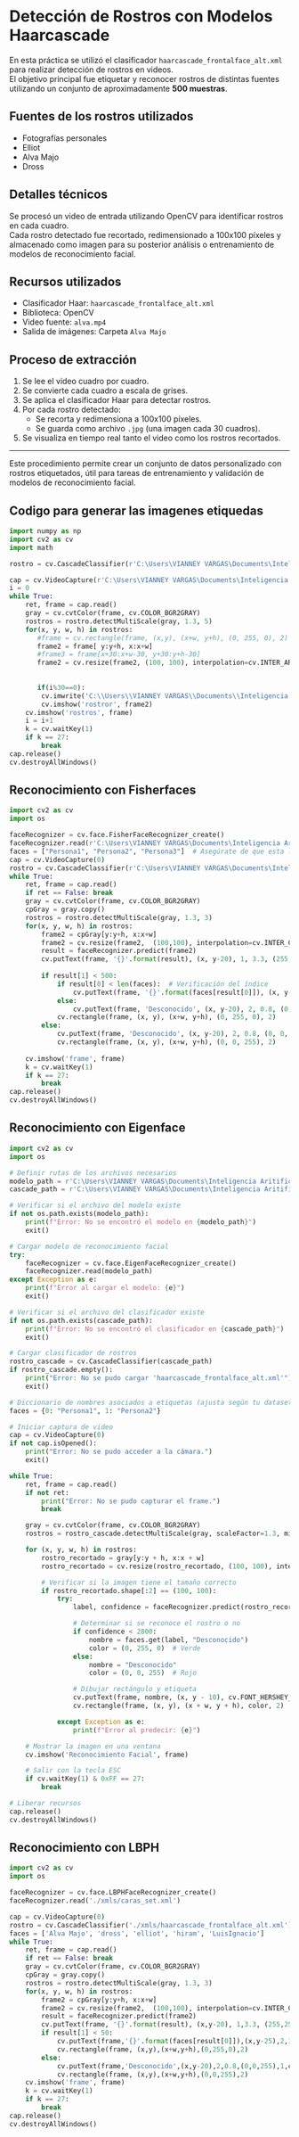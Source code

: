 # Detección de Rostros con Modelos Haarcascade

En esta práctica se utilizó el clasificador `haarcascade_frontalface_alt.xml` para realizar detección de rostros en videos.  
El objetivo principal fue etiquetar y reconocer rostros de distintas fuentes utilizando un conjunto de aproximadamente **500 muestras**.

## Fuentes de los rostros utilizados

- Fotografías personales
- Elliot
- Alva Majo
- Dross

## Detalles técnicos

Se procesó un video de entrada utilizando OpenCV para identificar rostros en cada cuadro.  
Cada rostro detectado fue recortado, redimensionado a 100x100 píxeles y almacenado como imagen para su posterior análisis o entrenamiento de modelos de reconocimiento facial.

## Recursos utilizados

- Clasificador Haar: `haarcascade_frontalface_alt.xml`
- Biblioteca: OpenCV
- Video fuente: `alva.mp4`
- Salida de imágenes: Carpeta `Alva Majo`

## Proceso de extracción

1. Se lee el video cuadro por cuadro.
2. Se convierte cada cuadro a escala de grises.
3. Se aplica el clasificador Haar para detectar rostros.
4. Por cada rostro detectado:
   - Se recorta y redimensiona a 100x100 píxeles.
   - Se guarda como archivo `.jpg` (una imagen cada 30 cuadros).
5. Se visualiza en tiempo real tanto el video como los rostros recortados.


---

Este procedimiento permite crear un conjunto de datos personalizado con rostros etiquetados, útil para tareas de entrenamiento y validación de modelos de reconocimiento facial.

## Codigo para generar las imagenes etiquedas
```python
import numpy as np
import cv2 as cv
import math 

rostro = cv.CascadeClassifier(r'C:\Users\VIANNEY VARGAS\Documents\Inteligencia Aritificial\Proyectos\InteligenciaArtificial2025\Actividades\Actividad Rostro\haarcascade_frontalface_alt.xml')

cap = cv.VideoCapture(r'C:\Users\VIANNEY VARGAS\Documents\Inteligencia Aritificial\Proyectos\InteligenciaArtificial2025\Actividades\Actividad Rostro\alva.mp4')
i = 0  
while True:
    ret, frame = cap.read()
    gray = cv.cvtColor(frame, cv.COLOR_BGR2GRAY)
    rostros = rostro.detectMultiScale(gray, 1.3, 5)
    for(x, y, w, h) in rostros:
       #frame = cv.rectangle(frame, (x,y), (x+w, y+h), (0, 255, 0), 2)
       frame2 = frame[ y:y+h, x:x+w]
       #frame3 = frame[x+30:x+w-30, y+30:y+h-30]
       frame2 = cv.resize(frame2, (100, 100), interpolation=cv.INTER_AREA)
       
        
       if(i%30==0):
        cv.imwrite('C:\\Users\\VIANNEY VARGAS\\Documents\\Inteligencia Aritificial\\Proyectos\\InteligenciaArtificial2025\\Actividades\\Actividad Rostro\\Alva Majo\\Alva Majo' + str(i) + '.jpg', frame2)
        cv.imshow('rostror', frame2)
    cv.imshow('rostros', frame)
    i = i+1
    k = cv.waitKey(1)
    if k == 27:
        break
cap.release()
cv.destroyAllWindows()
```


## Reconocimiento con Fisherfaces

```python
import cv2 as cv
import os 

faceRecognizer = cv.face.FisherFaceRecognizer_create()
faceRecognizer.read(r'C:\Users\VIANNEY VARGAS\Documents\Inteligencia Aritificial\Proyectos\InteligenciaArtificial2025\Actividades\ActividadRostro\xlms\caras_set.xml')
faces = ["Persona1", "Persona2", "Persona3"]  # Asegúrate de que esta lista esté correctamente poblada
cap = cv.VideoCapture(0)
rostro = cv.CascadeClassifier(r'C:\Users\VIANNEY VARGAS\Documents\Inteligencia Aritificial\Proyectos\InteligenciaArtificial2025\Actividades\ActividadRostro\haarcascade_frontalface_alt.xml')
while True:
    ret, frame = cap.read()
    if ret == False: break
    gray = cv.cvtColor(frame, cv.COLOR_BGR2GRAY)
    cpGray = gray.copy()
    rostros = rostro.detectMultiScale(gray, 1.3, 3)
    for(x, y, w, h) in rostros:
        frame2 = cpGray[y:y+h, x:x+w]
        frame2 = cv.resize(frame2,  (100,100), interpolation=cv.INTER_CUBIC)
        result = faceRecognizer.predict(frame2)
        cv.putText(frame, '{}'.format(result), (x, y-20), 1, 3.3, (255, 255, 0), 1, cv.LINE_AA)
        
        if result[1] < 500:
            if result[0] < len(faces):  # Verificación del índice
                cv.putText(frame, '{}'.format(faces[result[0]]), (x, y-25), 2, 1.1, (0, 255, 0), 1, cv.LINE_AA)
            else:
                cv.putText(frame, 'Desconocido', (x, y-20), 2, 0.8, (0, 0, 255), 1, cv.LINE_AA)
            cv.rectangle(frame, (x, y), (x+w, y+h), (0, 255, 0), 2)
        else:
            cv.putText(frame, 'Desconocido', (x, y-20), 2, 0.8, (0, 0, 255), 1, cv.LINE_AA)
            cv.rectangle(frame, (x, y), (x+w, y+h), (0, 0, 255), 2)
    
    cv.imshow('frame', frame)
    k = cv.waitKey(1)
    if k == 27:
        break
cap.release()
cv.destroyAllWindows()

```
## Reconocimiento con Eigenface
```python
import cv2 as cv
import os

# Definir rutas de los archivos necesarios
modelo_path = r'C:\Users\VIANNEY VARGAS\Documents\Inteligencia Aritificial\Proyectos\InteligenciaArtificial2025\Actividades\ActividadRostro\xlms\LuisIgnacioEigenface.xml'
cascade_path = r'C:\Users\VIANNEY VARGAS\Documents\Inteligencia Aritificial\Proyectos\InteligenciaArtificial2025\Actividades\ActividadRostro\haarcascade_frontalface_alt.xml'

# Verificar si el archivo del modelo existe
if not os.path.exists(modelo_path):
    print(f"Error: No se encontró el modelo en {modelo_path}")
    exit()

# Cargar modelo de reconocimiento facial
try:
    faceRecognizer = cv.face.EigenFaceRecognizer_create()
    faceRecognizer.read(modelo_path)
except Exception as e:
    print(f"Error al cargar el modelo: {e}")
    exit()

# Verificar si el archivo del clasificador existe
if not os.path.exists(cascade_path):
    print(f"Error: No se encontró el clasificador en {cascade_path}")
    exit()

# Cargar clasificador de rostros
rostro_cascade = cv.CascadeClassifier(cascade_path)
if rostro_cascade.empty():
    print("Error: No se pudo cargar 'haarcascade_frontalface_alt.xml'")
    exit()

# Diccionario de nombres asociados a etiquetas (ajusta según tu dataset)
faces = {0: "Persona1", 1: "Persona2"}

# Iniciar captura de video
cap = cv.VideoCapture(0)
if not cap.isOpened():
    print("Error: No se pudo acceder a la cámara.")
    exit()

while True:
    ret, frame = cap.read()
    if not ret:
        print("Error: No se pudo capturar el frame.")
        break

    gray = cv.cvtColor(frame, cv.COLOR_BGR2GRAY)
    rostros = rostro_cascade.detectMultiScale(gray, scaleFactor=1.3, minNeighbors=5, minSize=(50, 50))

    for (x, y, w, h) in rostros:
        rostro_recortado = gray[y:y + h, x:x + w]
        rostro_recortado = cv.resize(rostro_recortado, (100, 100), interpolation=cv.INTER_CUBIC)

        # Verificar si la imagen tiene el tamaño correcto
        if rostro_recortado.shape[:2] == (100, 100):
            try:
                label, confidence = faceRecognizer.predict(rostro_recortado)

                # Determinar si se reconoce el rostro o no
                if confidence < 2800:
                    nombre = faces.get(label, "Desconocido")
                    color = (0, 255, 0)  # Verde
                else:
                    nombre = "Desconocido"
                    color = (0, 0, 255)  # Rojo

                # Dibujar rectángulo y etiqueta
                cv.putText(frame, nombre, (x, y - 10), cv.FONT_HERSHEY_SIMPLEX, 0.8, color, 2, cv.LINE_AA)
                cv.rectangle(frame, (x, y), (x + w, y + h), color, 2)

            except Exception as e:
                print(f"Error al predecir: {e}")

    # Mostrar la imagen en una ventana
    cv.imshow('Reconocimiento Facial', frame)

    # Salir con la tecla ESC
    if cv.waitKey(1) & 0xFF == 27:
        break

# Liberar recursos
cap.release()
cv.destroyAllWindows()

```

## Reconocimiento con LBPH
```python
import cv2 as cv
import os 

faceRecognizer = cv.face.LBPHFaceRecognizer_create()
faceRecognizer.read('./xmls/caras_set.xml')

cap = cv.VideoCapture(0)
rostro = cv.CascadeClassifier('./xmls/haarcascade_frontalface_alt.xml')
faces = ['Alva Majo', 'dross', 'elliot', 'hiram', 'LuisIgnacio']
while True:
    ret, frame = cap.read()
    if ret == False: break
    gray = cv.cvtColor(frame, cv.COLOR_BGR2GRAY)
    cpGray = gray.copy()
    rostros = rostro.detectMultiScale(gray, 1.3, 3)
    for(x, y, w, h) in rostros:
        frame2 = cpGray[y:y+h, x:x+w]
        frame2 = cv.resize(frame2,  (100,100), interpolation=cv.INTER_CUBIC)
        result = faceRecognizer.predict(frame2)
        cv.putText(frame, '{}'.format(result), (x,y-20), 1,3.3, (255,255,0), 1, cv.LINE_AA)
        if result[1] < 50:
            cv.putText(frame,'{}'.format(faces[result[0]]),(x,y-25),2,1.1,(0,255,0),1,cv.LINE_AA)
            cv.rectangle(frame, (x,y),(x+w,y+h),(0,255,0),2)
        else:
            cv.putText(frame,'Desconocido',(x,y-20),2,0.8,(0,0,255),1,cv.LINE_AA)
            cv.rectangle(frame, (x,y),(x+w,y+h),(0,0,255),2) 
    cv.imshow('frame', frame)
    k = cv.waitKey(1)
    if k == 27:
        break
cap.release()
cv.destroyAllWindows()
```